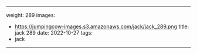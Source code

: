 
---
weight: 289
images:
- https://jumpingcow-images.s3.amazonaws.com/jack/jack_289.png
title: jack 289
date: 2022-10-27
tags:
- jack
---
